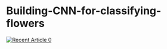 # Building-CNN-for-classifying-flowers
<a target="_blank" href="https://github-readme-medium-recent-article.vercel.app/medium/@gakinolaalli/0"><img src="https://github-readme-medium-recent-article.vercel.app/medium/@gakinolaalli/0" alt="Recent Article 0">
